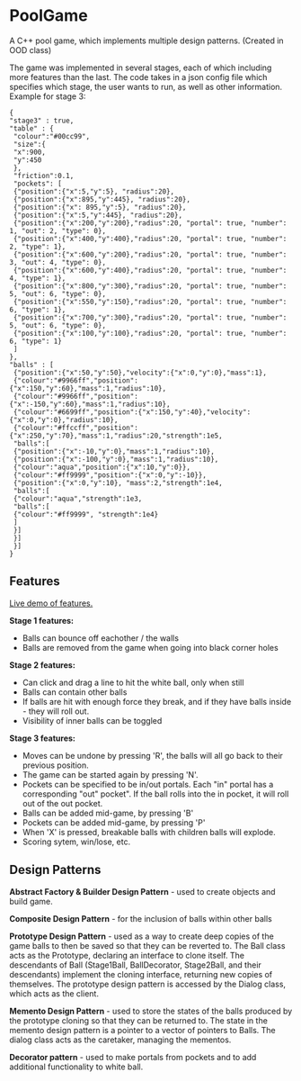 # PoolGame
A C++ pool game, which implements multiple design patterns. (Created in OOD class)

The game was implemented in several stages, each of which including more features than the last. The code takes in a json config file which specifies which stage, the user wants to run, as well as other information. Example for stage 3:

```
{
"stage3" : true,
"table" : {
 "colour":"#00cc99",
 "size":{
 "x":900,
 "y":450
 },
 "friction":0.1,
 "pockets": [
 {"position":{"x":5,"y":5}, "radius":20},
 {"position":{"x":895,"y":445}, "radius":20},
 {"position":{"x": 895,"y":5}, "radius":20},
 {"position":{"x":5,"y":445}, "radius":20},
 {"position":{"x":200,"y":200},"radius":20, "portal": true, "number": 1, "out": 2, "type": 0},
 {"position":{"x":400,"y":400},"radius":20, "portal": true, "number": 2, "type": 1},
 {"position":{"x":600,"y":200},"radius":20, "portal": true, "number": 3, "out": 4, "type": 0},
 {"position":{"x":600,"y":400},"radius":20, "portal": true, "number": 4, "type": 1},
 {"position":{"x":800,"y":300},"radius":20, "portal": true, "number": 5, "out": 6, "type": 0},
 {"position":{"x":550,"y":150},"radius":20, "portal": true, "number": 6, "type": 1},
 {"position":{"x":700,"y":300},"radius":20, "portal": true, "number": 5, "out": 6, "type": 0},
 {"position":{"x":100,"y":100},"radius":20, "portal": true, "number": 6, "type": 1}
 ]
},
"balls" : [
 {"position":{"x":50,"y":50},"velocity":{"x":0,"y":0},"mass":1},
 {"colour":"#9966ff","position":{"x":150,"y":60},"mass":1,"radius":10},
 {"colour":"#9966ff","position":{"x":-150,"y":60},"mass":1,"radius":10},
 {"colour":"#6699ff","position":{"x":150,"y":40},"velocity":{"x":0,"y":0},"radius":10},
 {"colour":"#ffccff","position":{"x":250,"y":70},"mass":1,"radius":20,"strength":1e5,
 "balls":[
 {"position":{"x":-10,"y":0},"mass":1,"radius":10},
 {"position":{"x":-100,"y":0},"mass":1,"radius":10},
 {"colour":"aqua","position":{"x":10,"y":0}},
 {"colour":"#ff9999","position":{"x":0,"y":-10}},
 {"position":{"x":0,"y":10}, "mass":2,"strength":1e4,
 "balls":[
 {"colour":"aqua","strength":1e3,
 "balls":[
 {"colour":"#ff9999", "strength":1e4}
 ]
 }]
 }]
 }]
}
```

## Features
[Live demo of features.](https://www.youtube.com/watch?v=CqzB8ZlZhaE)

**Stage 1 features:**
- Balls can bounce off eachother / the walls
- Balls are removed from the game when going into black corner holes

**Stage 2 features:**
- Can click and drag a line to hit the white ball, only when still
- Balls can contain other balls
- If balls are hit with enough force they break, and if they have balls inside - they will roll out.
- Visibility of inner balls can be toggled

**Stage 3 features:**
- Moves can be undone by pressing 'R', the balls will all go back to their previous position.
- The game can be started again by pressing 'N'. 
- Pockets can be specified to be in/out portals. Each "in" portal has a corresponding "out" pocket". If the ball rolls into the in pocket, it will roll out of the out pocket. 
- Balls can be added mid-game, by pressing 'B'
- Pockets can be added mid-game, by pressing 'P'
- When 'X' is pressed, breakable balls with children balls will explode.
- Scoring sytem, win/lose, etc. 

## Design Patterns
**Abstract Factory & Builder Design Pattern** - used to create objects and build game.

**Composite Design Pattern** - for the inclusion of balls within other balls

**Prototype Design Pattern** - used as a way to create deep copies of the game balls to then be saved so that they can be reverted to. The Ball class acts as the Prototype, declaring an interface to clone itself. The descendants of Ball (Stage1Ball, BallDecorator, Stage2Ball, and their descendants) implement the cloning interface, returning new copies of themselves. The prototype design pattern is accessed by the Dialog class, which acts as the client. 

**Memento Design Pattern** - used to store the states of the balls produced by the prototype cloning so that they can be returned to. The state in the memento design pattern is a pointer to a vector of pointers to Balls. The dialog class acts as the caretaker, managing the mementos. 

**Decorator pattern** - used to make portals from pockets and to add additional functionality to white ball.
